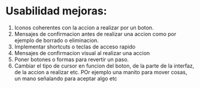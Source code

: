 # Usabilidad mejoras:
1. Iconos coherentes con la accion a realizar por un boton.
2. Mensajes de confirmacion antes de realizar una accion
como por ejemplo de borrado o eliminacion.
3. Implementar shortcuts o teclas de acceso rapido
4. Mensajes de confirmacion visual al realizar una accion
5. Poner botones o formas para revertir un paso.
6. Cambiar el tipo de cursor en funcion del boton, de la parte
de la interfaz, de la accion a realizar etc. POr ejemplo una manito
para mover cosas, un mano señalando para aceptar algo etc